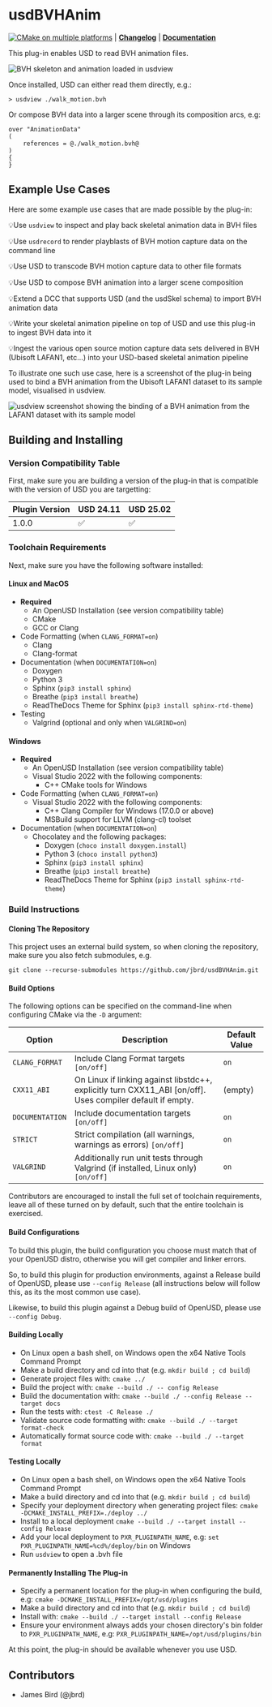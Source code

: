 # usdBVHAnim

[![CMake on multiple platforms](https://github.com/jbrd/usdBVHAnim/actions/workflows/cmake-multi-platform.yml/badge.svg)](https://github.com/jbrd/usdBVHAnim/actions/workflows/cmake-multi-platform.yml)
| **[Changelog](CHANGELOG.md)**
| **[Documentation](https://jbrd.github.io/usdBVHAnim/)**

This plug-in enables USD to read BVH animation files.

![BVH skeleton and animation loaded in usdview](docs/sphinx/source/screenshot-bvh-skeleton.png)

Once installed, USD can either read them directly, e.g.:

`> usdview ./walk_motion.bvh`

Or compose BVH data into a larger scene through its composition arcs, e.g:

```
over "AnimationData"
(
    references = @./walk_motion.bvh@
)
{
}
```

## Example Use Cases

Here are some example use cases that are made possible by the plug-in:

💡Use `usdview` to inspect and play back skeletal animation data in BVH files

💡Use `usdrecord` to render playblasts of BVH motion capture data on the command line

💡Use USD to transcode BVH motion capture data to other file formats

💡Use USD to compose BVH animation into a larger scene composition

💡Extend a DCC that supports USD (and the usdSkel schema) to import BVH animation data

💡Write your skeletal animation pipeline on top of USD and use this plug-in to ingest BVH data into it

💡Ingest the various open source motion capture data sets delivered in BVH (Ubisoft LAFAN1, etc...) into your USD-based skeletal animation pipeline


To illustrate one such use case, here is a screenshot of the plug-in being used to bind a BVH animation from the
Ubisoft LAFAN1 dataset to its sample model, visualised in usdview.

![usdview screenshot showing the binding of a BVH animation from the LAFAN1 dataset with its sample model](docs/sphinx/source/screenshot-lafan1-model-and-anim.png)



## Building and Installing

### Version Compatibility Table

First, make sure you are building a version of the plug-in that is compatible with the version of USD you are targetting:

| Plugin Version | USD 24.11 | USD 25.02 |
|----------------|-----------|-----------|
| 1.0.0          | ✅       | ✅       |


### Toolchain Requirements

Next, make sure you have the following software installed:

#### Linux and MacOS

* **Required**
  * An OpenUSD Installation (see version compatibility table)
  * CMake
  * GCC or Clang
* Code Formatting (when ``CLANG_FORMAT=on``)
  * Clang
  * Clang-format
* Documentation (when ``DOCUMENTATION=on``)
  * Doxygen
  * Python 3
  * Sphinx (``pip3 install sphinx``)
  * Breathe (``pip3 install breathe``)
  * ReadTheDocs Theme for Sphinx (``pip3 install sphinx-rtd-theme``)
* Testing
  * Valgrind (optional and only when ``VALGRIND=on``)


#### Windows

* **Required**
  * An OpenUSD Installation (see version compatibility table)
  * Visual Studio 2022 with the following components:
    * C++ CMake tools for Windows
* Code Formatting (when ``CLANG_FORMAT=on``)
  * Visual Studio 2022 with the following components:
    * C++ Clang Compiler for Windows (17.0.0 or above)
    * MSBuild support for LLVM (clang-cl) toolset
* Documentation (when ``DOCUMENTATION=on``)
  * Chocolatey and the following packages:
    * Doxygen (``choco install doxygen.install``)
    * Python 3 (``choco install python3``)
    * Sphinx (``pip3 install sphinx``)
    * Breathe (``pip3 install breathe``)
    * ReadTheDocs Theme for Sphinx (``pip3 install sphinx-rtd-theme``)


### Build Instructions

#### Cloning The Repository

This project uses an external build system, so when cloning the repository, make sure you also fetch submodules, e.g.

```
git clone --recurse-submodules https://github.com/jbrd/usdBVHAnim.git
```


#### Build Options

The following options can be specified on the command-line when configuring CMake via the ``-D`` argument:

| Option            | Description                                                                                                | Default Value |
|-------------------|------------------------------------------------------------------------------------------------------------|---------------|
| ``CLANG_FORMAT``  | Include Clang Format targets ``[on/off]``                                                                  | ``on``        |
| ``CXX11_ABI``     | On Linux if linking against libstdc++, explicitly turn CXX11_ABI [on/off]. Uses compiler default if empty. | (empty)       |
| ``DOCUMENTATION`` | Include documentation targets ``[on/off]``                                                                 | ``on``        |
| ``STRICT``        | Strict compilation (all warnings, warnings as errors) ``[on/off]``                                         | ``on``        |
| ``VALGRIND``      | Additionally run unit tests through Valgrind (if installed, Linux only) ``[on/off]``                       | ``on``        |

Contributors are encouraged to install the full set of toolchain requirements, leave all of these turned on by default, such that the entire toolchain is exercised.


#### Build Configurations

To build this plugin, the build configuration you choose must match that of your OpenUSD distro,
otherwise you will get compiler and linker errors.

So, to build this plugin for production environments, against a Release build of OpenUSD, please
use ``--config Release`` (all instructions below will follow this, as its the most common use case).

Likewise, to build this plugin against a Debug build of OpenUSD, please use ``--config Debug``.

#### Building Locally

* On Linux open a bash shell, on Windows open the x64 Native Tools Command Prompt
* Make a build directory and cd into that (e.g. ``mkdir build ; cd build``)
* Generate project files with: ``cmake ../``
* Build the project with: ``cmake --build ./ -- config Release``
* Build the documentation with: ``cmake --build ./ --config Release --target docs``
* Run the tests with: ``ctest -C Release ./``
* Validate source code formatting with: ``cmake --build ./ --target format-check``
* Automatically format source code with: ``cmake --build ./ --target format``

#### Testing Locally

* On Linux open a bash shell, on Windows open the x64 Native Tools Command Prompt
* Make a build directory and cd into that (e.g. ``mkdir build ; cd build``)
* Specify your deployment directory when generating project files: ``cmake -DCMAKE_INSTALL_PREFIX=./deploy ../``
* Install to a local deployment ``cmake --build ./ --target install --config Release``
* Add your local deployment to ``PXR_PLUGINPATH_NAME``, e.g: ``set PXR_PLUGINPATH_NAME=%cd%/deploy/bin`` on Windows 
* Run ``usdview`` to open a .bvh file

#### Permanently Installing The Plug-in

* Specify a permanent location for the plug-in when configuring the build, e.g: ``cmake -DCMAKE_INSTALL_PREFIX=/opt/usd/plugins``
* Make a build directory and cd into that (e.g. ``mkdir build ; cd build``)
* Install with: ``cmake --build ./ --target install --config Release``
* Ensure your environment always adds your chosen directory's bin folder to ``PXR_PLUGINPATH_NAME``, e.g: ``PXR_PLUGINPATH_NAME=/opt/usd/plugins/bin``


At this point, the plug-in should be available whenever you use USD.


## Contributors

* James Bird (@jbrd)
